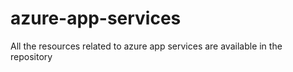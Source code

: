 # azure-app-services
All the resources related to azure app services are available in the repository
